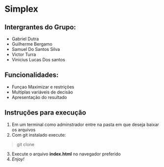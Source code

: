 # Simplex 

## Intergrantes do Grupo:
* Gabriel Dutra
* Guilherme Bergamo
* Samuel Do Santos Silva
* Victor Turra
* Vinicius Lucas Dos santos

## Funcionalidades:
* Funçao Maximizar e restrições
* Multiplas variáveis de decisão
* Apresentação do resultado

## Instruções para execução
1. Em um terminal como adminstrador entre na pasta em que deseja baixar os arquivos
2. Com git instalado execute:
> git clone 
3. Execute o arquivo **index.html** no navegador preferido
4. _Enjoy!_
